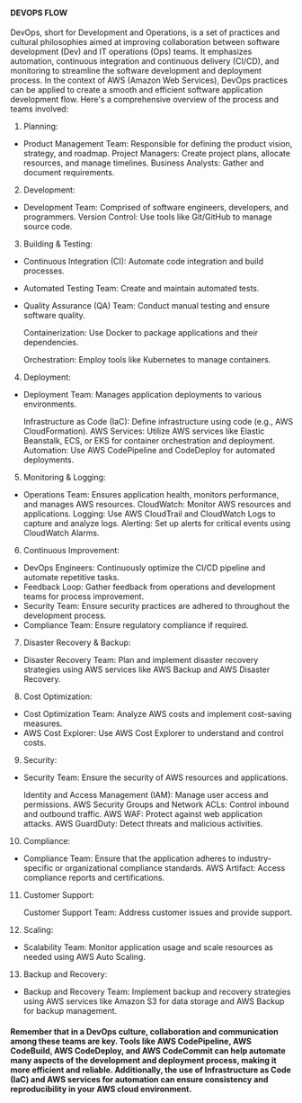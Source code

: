 #### DEVOPS FLOW ####

DevOps, short for Development and Operations, is a set of practices and cultural philosophies aimed at improving collaboration between software development (Dev) and IT operations (Ops) teams. It emphasizes automation, continuous integration and continuous delivery (CI/CD), and monitoring to streamline the software development and deployment process. In the context of AWS (Amazon Web Services), DevOps practices can be applied to create a smooth and efficient software application development flow. Here's a comprehensive overview of the process and teams involved:

1. Planning:

* Product Management Team: Responsible for defining the product vision, strategy, and roadmap.
  Project Managers: Create project plans, allocate resources, and manage timelines.
  Business Analysts: Gather and document requirements.
  
2. Development:

* Development Team: Comprised of software engineers, developers, and programmers.
  Version Control: Use tools like Git/GitHub to manage source code.

3. Building & Testing:

* Continuous Integration (CI): Automate code integration and build processes.
* Automated Testing Team: Create and maintain automated tests.
* Quality Assurance (QA) Team: Conduct manual testing and ensure software quality.
  
  Containerization: Use Docker to package applications and their dependencies.
  
  Orchestration: Employ tools like Kubernetes to manage containers.

4. Deployment:

* Deployment Team: Manages application deployments to various environments.

  Infrastructure as Code (IaC): Define infrastructure using code (e.g., AWS CloudFormation).
  AWS Services: Utilize AWS services like Elastic Beanstalk, ECS, or EKS for container orchestration and deployment.
  Automation: Use AWS CodePipeline and CodeDeploy for automated deployments.

5. Monitoring & Logging:

*  Operations Team: Ensures application health, monitors performance, and manages AWS resources.
   CloudWatch: Monitor AWS resources and applications.
   Logging: Use AWS CloudTrail and CloudWatch Logs to capture and analyze logs.
   Alerting: Set up alerts for critical events using CloudWatch Alarms.

6. Continuous Improvement:

* DevOps Engineers: Continuously optimize the CI/CD pipeline and automate repetitive tasks.
* Feedback Loop: Gather feedback from operations and development teams for process improvement.
* Security Team: Ensure security practices are adhered to throughout the development process.
* Compliance Team: Ensure regulatory compliance if required.

7. Disaster Recovery & Backup:

*  Disaster Recovery Team: Plan and implement disaster recovery strategies using AWS services like AWS Backup and AWS Disaster Recovery.

8. Cost Optimization:

* Cost Optimization Team: Analyze AWS costs and implement cost-saving measures.
* AWS Cost Explorer: Use AWS Cost Explorer to understand and control costs.

9. Security:

* Security Team: Ensure the security of AWS resources and applications.
  
  Identity and Access Management (IAM): Manage user access and permissions.
  AWS Security Groups and Network ACLs: Control inbound and outbound traffic.
  AWS WAF: Protect against web application attacks.
  AWS GuardDuty: Detect threats and malicious activities.

10. Compliance:

* Compliance Team: Ensure that the application adheres to industry-specific or organizational compliance standards.
  AWS Artifact: Access compliance reports and certifications.

11. Customer Support:

    Customer Support Team: Address customer issues and provide support.

12. Scaling:

*   Scalability Team: Monitor application usage and scale resources as needed using AWS Auto Scaling.

13. Backup and Recovery:

 *  Backup and Recovery Team: Implement backup and recovery strategies using AWS services like Amazon S3 for data storage and AWS  Backup for backup management.


#### Remember that in a DevOps culture, collaboration and communication among these teams are key. Tools like AWS CodePipeline, AWS CodeBuild, AWS CodeDeploy, and AWS CodeCommit can help automate many aspects of the development and deployment process, making it more efficient and reliable. Additionally, the use of Infrastructure as Code (IaC) and AWS services for automation can ensure consistency and reproducibility in your AWS cloud environment. ####